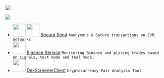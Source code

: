 <img src="https://github-profile-trophy.vercel.app/?username=liqtags&theme=onedark"/>

![](https://komarev.com/ghpvc/?username=liqtags&color=blue&style=flat)

- <img width="40px" src="https://cdn.jsdelivr.net/gh/devicons/devicon@latest/icons/typescript/typescript-original.svg" /> <img width="40px" src="https://cdn.jsdelivr.net/gh/devicons/devicon@latest/icons/solidity/solidity-original.svg" /> [Secure Send](https://github.com/liqtags/SecureSend) `Anonymous & Secure transactions on EVM networks`                    
- <img width="40px" src="https://cdn.jsdelivr.net/gh/devicons/devicon@latest/icons/typescript/typescript-original.svg" /> [Binance Service](https://github.com/liqtags/BinanceService) `Monitoring Binance and placing trades based on signals, test mode and real mode.`
- <img width="40px" src="https://cdn.jsdelivr.net/gh/devicons/devicon@latest/icons/python/python-original.svg" /> [DexScreenerClient](https://github.com/liqtags/DexScreenerClient) `Cryptocurrency Pair Analysis Tool`
          



